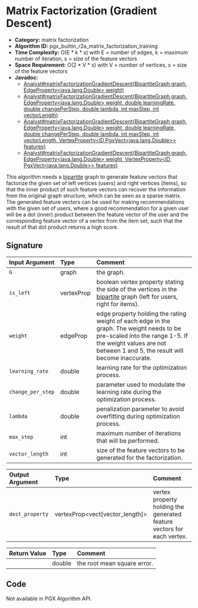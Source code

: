 # Matrix Factorization (Gradient Descent)

- **Category:** matrix factorization
- **Algorithm ID:** pgx_builtin_r2a_matrix_factorization_training
- **Time Complexity:** O(E * k * s) with E = number of edges, k = maximum number of iteration, s = size of the feature vectors
- **Space Requirement:** O(2 * V * s) with V = number of vertices, s = size of the feature vectors
- **Javadoc:**
  - [Analyst#matrixFactorizationGradientDescent(BipartiteGraph graph, EdgeProperty<java.lang.Double> weight)](https://docs.oracle.com/en/database/oracle/property-graph/24.4/spgjv/oracle/pgx/api/Analyst.html#matrixFactorizationGradientDescent_oracle_pgx_api_BipartiteGraph_oracle_pgx_api_EdgeProperty_)
  - [Analyst#matrixFactorizationGradientDescent(BipartiteGraph graph, EdgeProperty<java.lang.Double> weight, double learningRate, double changePerStep, double lambda, int maxStep, int vectorLength)](https://docs.oracle.com/en/database/oracle/property-graph/24.4/spgjv/oracle/pgx/api/Analyst.html#matrixFactorizationGradientDescent_oracle_pgx_api_BipartiteGraph_oracle_pgx_api_EdgeProperty_double_double_double_int_int_)
  - [Analyst#matrixFactorizationGradientDescent(BipartiteGraph graph, EdgeProperty<java.lang.Double> weight, double learningRate, double changePerStep, double lambda, int maxStep, int vectorLength, VertexProperty<ID,​PgxVect<java.lang.Double>> features)](https://docs.oracle.com/en/database/oracle/property-graph/24.4/spgjv/oracle/pgx/api/Analyst.html#matrixFactorizationGradientDescent_oracle_pgx_api_BipartiteGraph_oracle_pgx_api_EdgeProperty_double_double_double_int_int_oracle_pgx_api_VertexProperty_)
  - [Analyst#matrixFactorizationGradientDescent(BipartiteGraph graph, EdgeProperty<java.lang.Double> weight, VertexProperty<ID,​PgxVect<java.lang.Double>> features)](https://docs.oracle.com/en/database/oracle/property-graph/24.4/spgjv/oracle/pgx/api/Analyst.html#matrixFactorizationGradientDescent_oracle_pgx_api_BipartiteGraph_oracle_pgx_api_EdgeProperty_oracle_pgx_api_VertexProperty_)

This algorithm needs a [bipartite](https://docs.oracle.com/en/database/oracle/property-graph/24.4/spgdg/graph-mutation-and-subgraphs.html) graph to generate feature vectors that factorize the given set of left vertices (users) and right vertices (items), so that the inner product of such feature vectors can recover the information from the original graph structure, which can be seen as a sparse matrix. The generated feature vectors can be used for making recommendations with the given set of users, where a good recommendation for a given user will be a dot (inner) product between the feature vector of the user and the corresponding feature vector of a vertex from the item set, such that the result of that dot product returns a high score.

## Signature

| Input Argument | Type | Comment |
| :--- | :--- | :--- |
| `G` | graph | the graph. |
| `is_left` | vertexProp<node> | boolean vertex property stating the side of the vertices in the [bipartite](https://docs.oracle.com/en/database/oracle/property-graph/24.4/spgdg/graph-mutation-and-subgraphs.html) graph (left for users, right for items). |
| `weight` | edgeProp<double> | edge property holding the rating weight of each edge in the graph. The weight needs to be pre-scaled into the range 1-5. If the weight values are not between 1 and 5, the result will become inaccurate. |
| `learning_rate` | double | learning rate for the optimization process. |
| `change_per_step` | double | parameter used to modulate the learning rate during the optimization process. |
| `lambda` | double | penalization parameter to avoid overfitting during optimization process. |
| `max_step` | int | maximum number of iterations that will be performed. |
| `vector_length` | int | size of the feature vectors to be generated for the factorization. |

| Output Argument | Type | Comment |
| :--- | :--- | :--- |
| `dest_property` | vertexProp<vect<double>[vector_length]> | vertex property holding the generated feature vectors for each vertex. |

| Return Value | Type | Comment |
| :--- | :--- | :--- |
| | double | the root mean square error. |

## Code

Not available in PGX Algorithm API.
